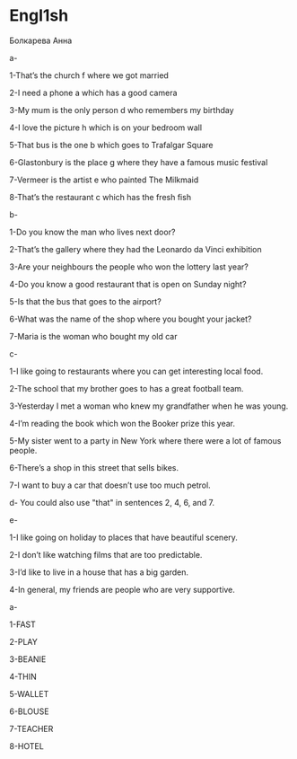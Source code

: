 # Engl1sh
Болкарева Анна

a-

1-That’s the church f where we got married

2-I need a phone a which has a good camera

3-My mum is the only person d who remembers my birthday

4-I love the picture h which is on your bedroom wall

5-That bus is the one b which goes to Trafalgar Square

6-Glastonbury is the place g where they have a famous music festival

7-Vermeer is the artist e who painted The Milkmaid

8-That’s the restaurant c which has the fresh fish

b-

1-Do you know the man who lives next door?

2-That’s the gallery where they had the Leonardo da Vinci exhibition

3-Are your neighbours the people who won the lottery last year?

4-Do you know a good restaurant that is open on Sunday night?

5-Is that the bus that goes to the airport?

6-What was the name of the shop where you bought your jacket?

7-Maria is the woman who bought my old car

c-

1-I like going to restaurants where you can get interesting local food.

2-The school that my brother goes to has a great football team.

3-Yesterday I met a woman who knew my grandfather when he was young.

4-I’m reading the book which won the Booker prize this year.

5-My sister went to a party in New York where there were a lot of famous people.

6-There’s a shop in this street that sells bikes.

7-I want to buy a car that doesn’t use too much petrol.

d- You could also use "that" in sentences 2, 4, 6, and 7.

e-

1-I like going on holiday to places that have beautiful scenery.

2-I don’t like watching films that are too predictable.

3-I’d like to live in a house that has a big garden.

4-In general, my friends are people who are very supportive.

a-

1-FAST

2-PLAY

3-BEANIE

4-THIN

5-WALLET

6-BLOUSE

7-TEACHER

8-HOTEL
